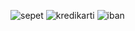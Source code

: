 ![sepet](https://github.com/user-attachments/assets/83f8d5b1-0fed-41f9-8e1d-c6538585b8be)
![kredikarti](https://github.com/user-attachments/assets/d6aaa2cb-a85b-4da8-8c06-849057c810d5)
![iban](https://github.com/user-attachments/assets/08836be3-1f06-4009-9bde-e5519d1600ae)
